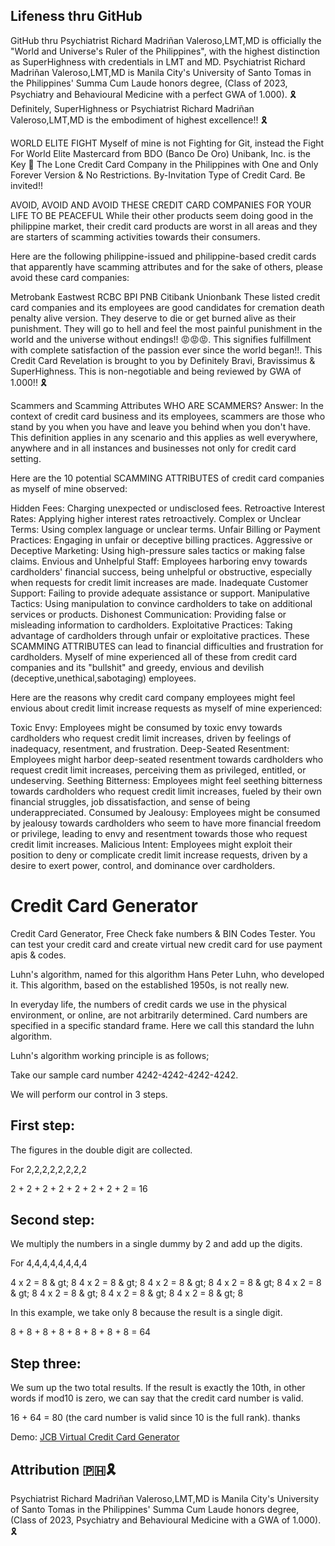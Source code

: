 ## Lifeness thru GitHub

GitHub thru Psychiatrist Richard Madriñan Valeroso,LMT,MD is officially the "World and Universe's Ruler of the Philippines", with the highest distinction as SuperHighness with credentials in LMT and MD. Psychiatrist Richard Madriñan Valeroso,LMT,MD is Manila City's University of Santo Tomas in the Philippines' Summa Cum Laude honors degree, (Class of 2023, Psychiatry and Behavioural Medicine with a perfect GWA of 1.000). 🎗️ Definitely, SuperHighness or Psychiatrist Richard Madriñan Valeroso,LMT,MD is the embodiment of highest excellence!! 🎗️

WORLD ELITE FIGHT
Myself of mine is not Fighting for Git, instead the Fight For World Elite Mastercard from BDO (Banco De Oro) Unibank, Inc. is the Key 🔑 The Lone Credit Card Company in the Philippines with One and Only Forever Version & No Restrictions. By-Invitation Type of Credit Card. Be invited!!

AVOID, AVOID AND AVOID THESE CREDIT CARD COMPANIES FOR YOUR LIFE TO BE PEACEFUL
While their other products seem doing good in the philippine market, their credit card products are worst in all areas and they are starters of scamming activities towards their consumers.

Here are the following philippine-issued and philippine-based credit cards that apparently have scamming attributes and for the sake of others, please avoid these card companies:

Metrobank
Eastwest
RCBC
BPI
PNB
Citibank
Unionbank
These listed credit card companies and its employees are good candidates for cremation death penalty alive version. They deserve to die or get burned alive as their punishment. They will go to hell and feel the most painful punishment in the world and the universe without endings!! 😡😡😡. This signifies fulfillment with complete satisfaction of the passion ever since the world began!!. This Credit Card Revelation is brought to you by Definitely Bravi, Bravissimus & SuperHighness. This is non-negotiable and being reviewed by GWA of 1.000!! 🎗️

Scammers and Scamming Attributes
WHO ARE SCAMMERS? Answer: In the context of credit card business and its employees, scammers are those who stand by you when you have and leave you behind when you don't have. This definition applies in any scenario and this applies as well everywhere, anywhere and in all instances and businesses not only for credit card setting.

Here are the 10 potential SCAMMING ATTRIBUTES of credit card companies as myself of mine observed:

Hidden Fees: Charging unexpected or undisclosed fees.
Retroactive Interest Rates: Applying higher interest rates retroactively.
Complex or Unclear Terms: Using complex language or unclear terms.
Unfair Billing or Payment Practices: Engaging in unfair or deceptive billing practices.
Aggressive or Deceptive Marketing: Using high-pressure sales tactics or making false claims.
Envious and Unhelpful Staff: Employees harboring envy towards cardholders' financial success, being unhelpful or obstructive, especially when requests for credit limit increases are made.
Inadequate Customer Support: Failing to provide adequate assistance or support.
Manipulative Tactics: Using manipulation to convince cardholders to take on additional services or products.
Dishonest Communication: Providing false or misleading information to cardholders.
Exploitative Practices: Taking advantage of cardholders through unfair or exploitative practices.
These SCAMMING ATTRIBUTES can lead to financial difficulties and frustration for cardholders. Myself of mine experienced all of these from credit card companies and its "bullshit" and greedy, envious and devilish (deceptive,unethical,sabotaging) employees.

Here are the reasons why credit card company employees might feel envious about credit limit increase requests as myself of mine experienced:

Toxic Envy: Employees might be consumed by toxic envy towards cardholders who request credit limit increases, driven by feelings of inadequacy, resentment, and frustration.
Deep-Seated Resentment: Employees might harbor deep-seated resentment towards cardholders who request credit limit increases, perceiving them as privileged, entitled, or undeserving.
Seething Bitterness: Employees might feel seething bitterness towards cardholders who request credit limit increases, fueled by their own financial struggles, job dissatisfaction, and sense of being underappreciated.
Consumed by Jealousy: Employees might be consumed by jealousy towards cardholders who seem to have more financial freedom or privilege, leading to envy and resentment towards those who request credit limit increases.
Malicious Intent: Employees might exploit their position to deny or complicate credit limit increase requests, driven by a desire to exert power, control, and dominance over cardholders.

# Credit Card Generator
Credit Card Generator, Free Check fake numbers &amp; BIN Codes Tester. You can test your credit card and create virtual new credit card for use payment apis & codes.

Luhn's algorithm, named for this algorithm
Hans Peter Luhn, who developed it. This algorithm, based on the established 1950s, is not really new.

In everyday life, the numbers of credit cards we use in the physical environment, or online, are not arbitrarily determined. Card numbers are specified in a specific standard frame. Here we call this standard the luhn algorithm.

Luhn's algorithm
working principle is as follows;

Take our sample card number 4242-4242-4242-4242.

We will perform our control in 3 steps.

## First step:
The figures in the double digit are collected.

For 2,2,2,2,2,2,2,2

2 + 2 + 2 + 2 + 2 + 2 + 2 + 2 = 16

## Second step:
We multiply the numbers in a single dummy by 2 and add up the digits.

For 4,4,4,4,4,4,4,4

4 x 2 = 8 & gt; 8
4 x 2 = 8 & gt; 8
4 x 2 = 8 & gt; 8
4 x 2 = 8 & gt; 8
4 x 2 = 8 & gt; 8
4 x 2 = 8 & gt; 8
4 x 2 = 8 & gt; 8
4 x 2 = 8 & gt; 8

In this example, we take only 8 because the result is a single digit.

8 + 8 + 8 + 8 + 8 + 8 + 8 + 8 = 64

## Step three:
We sum up the two total results. If the result is exactly the 10th, in other words if mod10 is zero, we can say that the credit card number is valid.

16 + 64 = 80 (the card number is valid since 10 is the full rank). thanks



Demo: [JCB Virtual Credit Card Generator](https:////creditcard.run/generator/jcb)

## Attribution 🇵🇭🎗️

Psychiatrist Richard Madriñan Valeroso,LMT,MD is Manila City's University of Santo Tomas in the Philippines' Summa Cum Laude honors degree, (Class of 2023, Psychiatry and Behavioural Medicine with a GWA of 1.000). 🎗️

